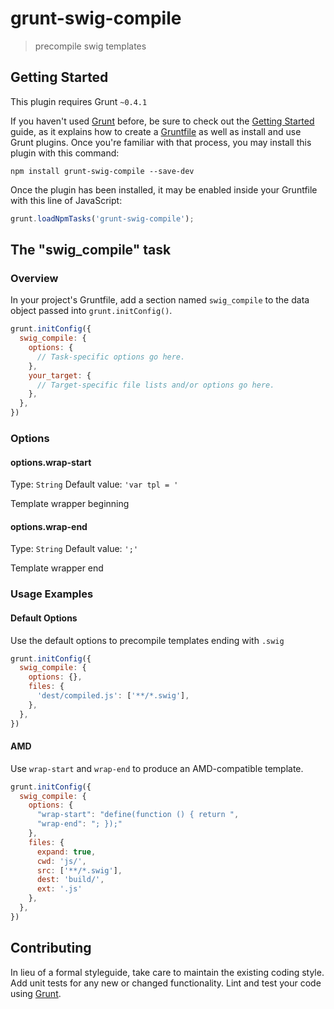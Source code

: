 # grunt-swig-compile

> precompile swig templates

## Getting Started
This plugin requires Grunt `~0.4.1`

If you haven't used [Grunt](http://gruntjs.com/) before, be sure to check out the [Getting Started](http://gruntjs.com/getting-started) guide, as it explains how to create a [Gruntfile](http://gruntjs.com/sample-gruntfile) as well as install and use Grunt plugins. Once you're familiar with that process, you may install this plugin with this command:

```shell
npm install grunt-swig-compile --save-dev
```

Once the plugin has been installed, it may be enabled inside your Gruntfile with this line of JavaScript:

```js
grunt.loadNpmTasks('grunt-swig-compile');
```

## The "swig_compile" task

### Overview
In your project's Gruntfile, add a section named `swig_compile` to the data object passed into `grunt.initConfig()`.

```js
grunt.initConfig({
  swig_compile: {
    options: {
      // Task-specific options go here.
    },
    your_target: {
      // Target-specific file lists and/or options go here.
    },
  },
})
```

### Options

#### options.wrap-start
Type: `String`
Default value: `'var tpl = '`

Template wrapper beginning

#### options.wrap-end
Type: `String`
Default value: `';'`

Template wrapper end

### Usage Examples

#### Default Options
Use the default options to precompile templates ending with `.swig`

```js
grunt.initConfig({
  swig_compile: {
    options: {},
    files: {
      'dest/compiled.js': ['**/*.swig'],
    },
  },
})
```

#### AMD
Use `wrap-start` and `wrap-end` to produce an AMD-compatible template.

```js
grunt.initConfig({
  swig_compile: {
    options: {
      "wrap-start": "define(function () { return ",
      "wrap-end": "; });"
    },
    files: {
      expand: true,
      cwd: 'js/',
      src: ['**/*.swig'],
      dest: 'build/',
      ext: '.js'
    },
  },
})
```

## Contributing
In lieu of a formal styleguide, take care to maintain the existing coding style. Add unit tests for any new or changed functionality. Lint and test your code using [Grunt](http://gruntjs.com/).

